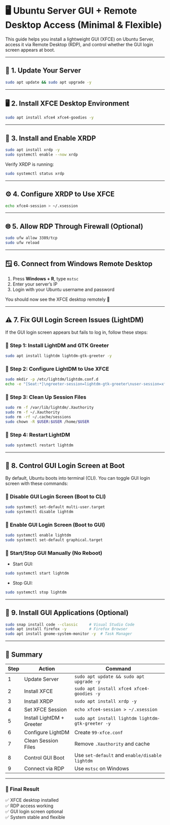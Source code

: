 # 🖥️ Ubuntu Server GUI + Remote Desktop Access (Minimal & Flexible)

This guide helps you install a lightweight GUI (XFCE) on Ubuntu Server, access it via Remote Desktop (RDP), and control whether the GUI login screen appears at boot.

---

## 🧩 1. Update Your Server

```bash
sudo apt update && sudo apt upgrade -y
```

---

## 🖥️ 2. Install XFCE Desktop Environment

```bash
sudo apt install xfce4 xfce4-goodies -y
```

---

## 🔑 3. Install and Enable XRDP

```bash
sudo apt install xrdp -y
sudo systemctl enable --now xrdp
```

Verify XRDP is running:

```bash
sudo systemctl status xrdp
```

---

## ⚙️ 4. Configure XRDP to Use XFCE

```bash
echo xfce4-session > ~/.xsession
```

---

## 🌐 5. Allow RDP Through Firewall (Optional)

```bash
sudo ufw allow 3389/tcp
sudo ufw reload
```

---

## 🪟 6. Connect from Windows Remote Desktop

1. Press **Windows + R**, type `mstsc`
2. Enter your server’s IP
3. Login with your Ubuntu username and password

You should now see the XFCE desktop remotely 🎉

---

## ⚠️ 7. Fix GUI Login Screen Issues (LightDM)

If the GUI login screen appears but fails to log in, follow these steps:

### 🔹 Step 1: Install LightDM and GTK Greeter

```bash
sudo apt install lightdm lightdm-gtk-greeter -y
```

### 🔹 Step 2: Configure LightDM to Use XFCE

```bash
sudo mkdir -p /etc/lightdm/lightdm.conf.d
echo -e "[Seat:*]\ngreeter-session=lightdm-gtk-greeter\nuser-session=xfce\nautologin-user-timeout=0" | sudo tee /etc/lightdm/lightdm.conf.d/99-xfce.conf
```

### 🔹 Step 3: Clean Up Session Files

```bash
sudo rm -f /var/lib/lightdm/.Xauthority
sudo rm -f ~/.Xauthority
sudo rm -rf ~/.cache/sessions
sudo chown -R $USER:$USER /home/$USER
```

### 🔹 Step 4: Restart LightDM

```bash
sudo systemctl restart lightdm
```

---

## 🧠 8. Control GUI Login Screen at Boot

By default, Ubuntu boots into terminal (CLI). You can toggle GUI login screen with these commands:

### 🔸 Disable GUI Login Screen (Boot to CLI)

```bash
sudo systemctl set-default multi-user.target
sudo systemctl disable lightdm
```

### 🔸 Enable GUI Login Screen (Boot to GUI)

```bash
sudo systemctl enable lightdm
sudo systemctl set-default graphical.target
```

### 🔸 Start/Stop GUI Manually (No Reboot)

- Start GUI:

```bash
sudo systemctl start lightdm
```

- Stop GUI:

```bash
sudo systemctl stop lightdm
```

---

## 🧰 9. Install GUI Applications (Optional)

```bash
sudo snap install code --classic     # Visual Studio Code
sudo apt install firefox -y          # Firefox Browser
sudo apt install gnome-system-monitor -y  # Task Manager
```

---

## 🎯 Summary

| Step | Action | Command |
|------|--------|---------|
| 1 | Update Server | `sudo apt update && sudo apt upgrade -y` |
| 2 | Install XFCE | `sudo apt install xfce4 xfce4-goodies -y` |
| 3 | Install XRDP | `sudo apt install xrdp -y` |
| 4 | Set XFCE Session | `echo xfce4-session > ~/.xsession` |
| 5 | Install LightDM + Greeter | `sudo apt install lightdm lightdm-gtk-greeter -y` |
| 6 | Configure LightDM | Create `99-xfce.conf` |
| 7 | Clean Session Files | Remove `.Xauthority` and cache |
| 8 | Control GUI Boot | Use `set-default` and `enable/disable lightdm` |
| 9 | Connect via RDP | Use `mstsc` on Windows |

---

### 🏁 Final Result

✅ XFCE desktop installed  
✅ RDP access working  
✅ GUI login screen optional  
✅ System stable and flexible
```
